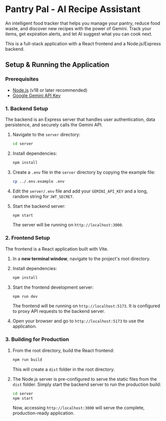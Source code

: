 # Pantry Pal - AI Recipe Assistant

An intelligent food tracker that helps you manage your pantry, reduce food waste, and discover new recipes with the power of Gemini. Track your items, get expiration alerts, and let AI suggest what you can cook next.

This is a full-stack application with a React frontend and a Node.js/Express backend.

## Setup & Running the Application

### Prerequisites
- [Node.js](https://nodejs.org/) (v18 or later recommended)
- [Google Gemini API Key](https://ai.google.dev/pricing)

### 1. Backend Setup

The backend is an Express server that handles user authentication, data persistence, and securely calls the Gemini API.

1.  Navigate to the `server` directory:
    ```bash
    cd server
    ```
2.  Install dependencies:
    ```bash
    npm install
    ```
3.  Create a `.env` file in the `server` directory by copying the example file:
    ```bash
    cp ../.env.example .env
    ```
4.  Edit the `server/.env` file and add your `GEMINI_API_KEY` and a long, random string for `JWT_SECRET`.

5.  Start the backend server:
    ```bash
    npm start
    ```
    The server will be running on `http://localhost:3000`.

### 2. Frontend Setup

The frontend is a React application built with Vite.

1.  In a **new terminal window**, navigate to the project's root directory.
2.  Install dependencies:
    ```bash
    npm install
    ```
3.  Start the frontend development server:
    ```bash
    npm run dev
    ```
    The frontend will be running on `http://localhost:5173`. It is configured to proxy API requests to the backend server.

4.  Open your browser and go to `http://localhost:5173` to use the application.

### 3. Building for Production

1.  From the root directory, build the React frontend:
    ```bash
    npm run build
    ```
    This will create a `dist` folder in the root directory.

2.  The Node.js server is pre-configured to serve the static files from the `dist` folder. Simply start the backend server to run the production build:
    ```bash
    cd server
    npm start
    ```
    Now, accessing `http://localhost:3000` will serve the complete, production-ready application.